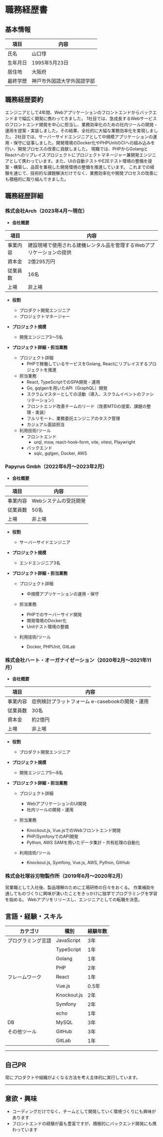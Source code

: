 # 職務経歴書

## 基本情報

| 項目     | 内容                       |
| -------- | -------------------------- |
| 氏名     | 山口惇                     |
| 生年月日 | 1995年5月23日              |
| 居住地   | 大阪府                     |
| 最終学歴 | 神戸市外国語大学外国語学部 |

## 職務経歴要約

エンジニアとして4年間、Webアプリケーションのフロントエンドからバックエンドまで幅広く開発に携わってきました。
1社目では、急成長するWebサービスのフロントエンド開発を中心に担当し、業務効率化のための社内ツールの開発・運用を提案・実装しました。その結果、全社的に大幅な業務効率化を実現しました。
2社目では、サーバーサイドエンジニアとして中規模アプリケーションの運用・保守に従事しました。開発環境のDocker化やPHPUnitのCIへの組み込みを行い、開発プロセスの改善に貢献しました。
現職では、PHPからGolangとReactへのリプレイスプロジェクトにプロジェクトマネージャー兼開発エンジニアとして携わっています。また、UIの自動テストやE2Eテスト環境の整備を提案・構築し、品質を重視した開発環境の整備を推進しています。
これまでの経験を通じて、技術的な課題解決だけでなく、業務効率化や開発プロセスの改善にも積極的に取り組んできました。

## 職務経歴詳細

### 株式会社Arch（2023年4月〜現在）

- **会社概要**

| 項目     | 内容                                                                  |
| -------- | --------------------------------------------------------------------- |
| 事業内容 | 建設現場で使用される建機レンタル品を管理するWebアプリケーションの提供 |
| 資本金   | 2億295万円                                                            |
| 従業員数 | 16名                                                                  |
| 上場     | 非上場                                                                |

- **役割**
  - プロダクト開発エンジニア
  - プロジェクトマネージャー

- **プロジェクト規模**
  - 開発エンジニア3〜5名

- **プロジェクト詳細・担当業務**
  - プロジェクト詳細
    - PHPで稼働しているサービスをGolang, Reactにリプレイスするプロジェクトを推進
  - 担当業務
    - React, TypeScriptでのSPA開発・運用
    - Go, gqlgenを用いたAPI（GraphQL）開発
    - スクラムマスターとしての活動（導入、スクラムイベントのファシリテーション）
    - フロントエンド改善チームのリード（改善MTGの提案、課題の整理・実装）
    - フルリモート、業務委託エンジニアのタスク管理
    - カジュアル面談担当
  - 利用技術/ツール
    - フロントエンド
      - urql, msw, react-hook-form, vite, vitest, Playwright
    - バックエンド
      - sqlc, gqlgen, Docker, AWS

### Papyrus Gmbh（2022年6月〜2023年2月）

- **会社概要**

| 項目     | 内容                  |
| -------- | --------------------- |
| 事業内容 | Webシステムの受託開発 |
| 従業員数 | 50名                  |
| 上場     | 非上場                |

- **役割**
  - サーバーサイドエンジニア

- **プロジェクト規模**
  - エンドエンジニア3名

- **プロジェクト詳細・担当業務**
  - プロジェクト詳細
    - 中規模アプリケーションの運用・保守

  - 担当業務
    - PHPでのサーバーサイド開発
    - 開発環境のDocker化
    - Unitテスト環境の整備

  - 利用技術/ツール
    - Docker, PHPUnit, GitLab

### 株式会社ハート・オーガナイゼーション（2020年2月〜2021年11月）

- **会社概要**

| 項目     | 内容                                            |
| -------- | ----------------------------------------------- |
| 事業内容 | 症例検討プラットフォーム e-casebookの開発・運用 |
| 従業員数 | 30名                                            |
| 資本金   | 約2億円                                         |
| 上場     | 非上場                                          |

- **役割**
  - プロダクト開発エンジニア

- **プロジェクト規模**
  - 開発エンジニア5〜8名

- **プロジェクト詳細・担当業務**
  - プロジェクト詳細
    - WebアプリケーションのUI開発
    - 社内ツールの開発・運用

  - 担当業務
    - Knockout.js, Vue.jsでのWebフロントエンド開発
    - PHP/SymfonyでのAPI開発
    - Python, AWS SAMを用いたデータ集計・共有処理の自動化

  - 利用技術/ツール
    - Knockout.js, Symfony, Vue.js, AWS, Python, GitHub

### 株式会社塚谷刃物製作所（2019年6月〜2020年2月）

営業職として入社後、製品理解のために工場研修の日々をおくる。
作業補助を通してものづくりに興味が湧いたことをきっかけに独学でプログラミングを学習を始める。
Webアプリをリリースし、エンジニアとしての転職を決意。

## 言語・経験・スキル

| カテゴリ           | 種別        | 経験年数 |
| ------------------ | ----------- | -------- |
| プログラミング言語 | JavaScript  | 3年      |
|                    | TypeScript  | 1年      |
|                    | Golang      | 1年      |
|                    | PHP         | 2年      |
| フレームワーク     | React       | 1年      |
|                    | Vue.js      | 0.5年    |
|                    | Knockout.js | 2年      |
|                    | Symfony     | 2年      |
|                    | echo        | 1年      |
| DB                 | MySQL       | 3年      |
| その他ツール       | GitHub      | 3年      |
|                    | GitLab      | 1年      |

---

## 自己PR

常にプロダクトや組織がよくなる方法を考え主体的に実行しています。

---

## 意欲・興味

- コーディングだけでなく、チームとして開発していく環境づくりにも興味があります
- フロントエンドの経験が最も豊富ですが、積極的にバックエンド開発にも携わっています
